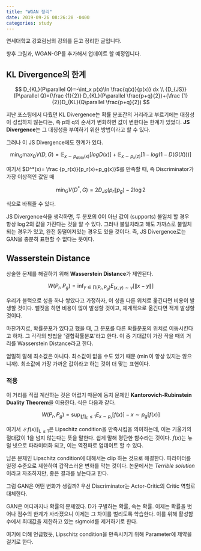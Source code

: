 ```yaml
---
title: "WGAN 정리"
date: 2019-09-26 08:26:28 -0400
categories: study
---
```


연세대학교 강효림님의 강의를 듣고 정리한 글입니다.

향후 그림과, WGAN-GP를 추가해서 업데이트 할 예정입니다.



## KL Divergence의 한계


$$
D_{KL}(P\parallel Q)=-\int_x p(x)\ln \frac{q(x)}{p(x)} dx
\\  
{D_{JS}} (P\parallel Q)={\frac  {1}{2}} D_{KL}(P\parallel \frac{p+q}{2})+{\frac  {1}{2}}D_{KL}(Q\parallel \frac{p+q}{2})
$$


지난 포스팅에서 다뤘던 KL Divergence는 확률 분포간의 거리라고 부르기에는 대칭성이 성립하지 않는다는, 즉 p와 q의 순서가 변화하면 값이 변한다는 한계가 있었다. **JS Divergence**는 그 대칭성을 부여하기 위한 방법이라고 할 수 있다.

그러나 이 JS Divergence에도 한계가 있다.


$$
\min_G\max_DV(D,G) = \mathbb{E}_{x\sim p_{data}(x)}[logD(x)] + \mathbb{E}_{x\sim p_{x}(z)}[1-log(1-D(G(X)))]
$$


여기서 $D^*(x)= \frac {p_r(x)}{p_r(x)+p_g(x)}$를 만족할 때, 즉 Discriminator가 가장 이상적인 값일 때


$$
\min_GV(D^*,G) = 2D_{JS}{(p_r\|p_g)}-2\log2
$$


식으로 바꿔줄 수 있다.

JS Divergence식을 생각하면, 두 분포의 0이 아닌 값이 (supports) 불일치 할 경우 항상 $\log2$의 값을 가진다는 것을 알 수 있다. 그러나 불일치라고 해도 가까스로 불일치 되는 경우가 있고, 완전 동떨어져있는 경우도 있을 것이다. 즉, JS Divergence로는 GAN을 충분히 표현할 수 없다는 뜻이다.



## Wasserstein Distance

상술한 문제를 해결하기 위해 **Wasserstein Distance**가 제안된다.


$$
W(P_r,P_g) = \inf_{\gamma\in\prod(P_r,P_g)}E_{(x,y)\sim \gamma}[\|x-y\|]
$$


우리가 블럭으로 성을 하나 쌓았다고 가정하자, 이 성을 다른 위치로 옮긴다면 비용이 발생할 것이다. 뻘짓을 하면 비용이 많이 발생할 것이고, 체계적으로 옮긴다면 적게 발생할 것이다.

마찬가지로, 확률분포가 있다고 했을 때, 그 분포를 다른 확률분포의 위치로 이동시킨다고 하자. 그 각각의 방법을 '결합확률분포'라고 한다. 이 중 기대값이 가장 작을 때의 거리를 Wasserstein Distance라고 한다.

엄밀히 말해 최소값은 아니다. 최소값이 없을 수도 있기 때문 ($\min$이 항상 있지는 않으니까). 최소값에 가장 가까운 값이라고 하는 것이 더 맞는 표현이다.



### 적용

이 거리를 직접 계산하는 것은 어렵기 때문에 동치 문제인 **Kantorovich-Rubinstein Duality Theorem**을 이용한다. 식은 다음과 같다.


$$
W(P_r,P_g)= \sup_{\|f\|_L\leq1}E_{x\sim p_r}[f(x)]-{x\sim p_g}[f(x)]
$$


여기서 $\|f(x)\|_{L \le 1}$은 Lipschitz condition을 만족시킴을 의미하는데, 이는 기울기의 절대값이 1을 넘지 않는다는 뜻을 말한다. 쉽게 말해 평탄한 함수라는 것이다. $f(x)$는 뉴럴 넷으로 파라미터화 되고, 이는 역전파로 업데이트 할 수 있다.

남은 문제인 Lipschitz condition에 대해서는 clip 하는 것으로 해결한다. 파라미터를 일정 수준으로 제한하여 갑작스러운 변화를 막는 것이다. 논문에서는 *Terrible solution*이라고 자조하지만, 좋은 결과를 낳는다고 한다.



그럼 GAN은 어떤 변화가 생길까? 우선 Discriminator는 Actor-Critic의 Critic 역할로 대체한다.

GAN은 어디까지나 확률의 문제였다. D가 구별하는 확률, 속는 확률. 이제는 확률을 벗어나 점수의 한계가 사라졌으니 이제는 그 차이를 벌리도록 학습한다. 이를 위해 활성함수에서 최대값을 제한하고 있는 sigmoid를 제거하기로 한다.

여기에 더해 언급했듯, Lipschitz condition을 만족시키기 위해 Parameter에 제약을 걸기로 한다.
